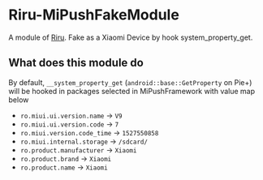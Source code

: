 # Riru-MiPushFakeModule

A module of [Riru](https://github.com/RikkaApps/Riru). Fake as a Xiaomi Device by hook system_property_get.

## What does this module do

By default, `__system_property_get` (`android::base::GetProperty` on Pie+) will be hooked in packages selected in
MiPushFramework with value map below

* `ro.miui.ui.version.name` -> `V9`
* `ro.miui.ui.version.code` -> `7`
* `ro.miui.version.code_time` -> `1527550858`
* `ro.miui.internal.storage` -> `/sdcard/`
* `ro.product.manufacturer` -> `Xiaomi`
* `ro.product.brand` -> `Xiaomi`
* `ro.product.name` -> `Xiaomi`

 